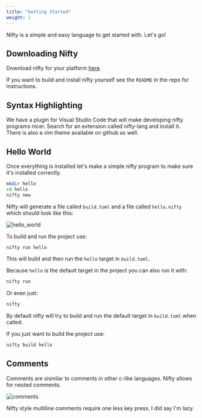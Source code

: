 ```yaml
---
title: "Getting Started"
weight: 1
---
```


Nifty is a simple and easy language to get started with. Let's go!

## Downloading Nifty

Download nifty for your platform [here](https://github.com/ATSOTECK/nifty/releases).

If you want to build and install nifty yourself see the `README` in the repo for instructions.

## Syntax Highlighting

We have a plugin for Visual Studio Code that will make developing nifty programs nicer. Search for an extension called nifty-lang and install it. There is also a vim theme available on github as well.

## Hello World

Once everything is installed let's make a simple nifty program to make sure it's installed correctly.

```sh
mkdir hello
cd hello
nifty new
```

Nifty will generate a file called `build.toml` and a file called `hello.nifty` which should look like this:

![hello_world](/images/hello_world.svg)

To build and run the project use:

```sh
nifty run hello
```

This will build and then run the `hello` target in `build.toml`.

Because `hello` is the default target in the project you can also run it with:

```sh
nifty run
```

Or even just:

```sh
nifty
```

By default nifty will try to build and run the default target in `build.toml` when called.

If you just want to build the project use:
```sh
nifty build hello
```

## Comments

Comments are sismilar to comments in other c-like languages. Nifty allows for nested comments.

![comments](/images/comments.svg)

Nifty style multiline comments require one less key press. I did say I'm lazy.
